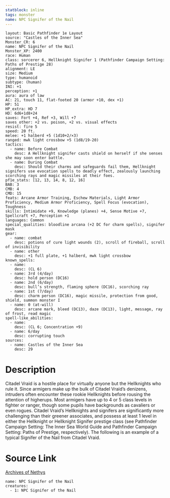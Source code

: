 ```yaml
---
statblock: inline
tags: monster
name: NPC Signifer of the Nail
---
```

```statblock
layout: Basic Pathfinder 1e Layout
source: "Castles of the Inner Sea"
Monster_CR: 6
name: NPC Signifer of the Nail
Monster_XP: 2400
race: Human
class: sorcerer 6, Hellknight Signifer 1 (Pathfinder Campaign Setting: Paths of Prestige 28)
alignment: LE
size: Medium
type: humanoid
subtype: (human)
INI: +1
perception: +1
aura: aura of law
AC: 21, touch 11, flat-footed 20 (armor +10, dex +1)
HP: 51
HP_extra: HD 7
HD: 6d6+1d8+24
saves: Fort +4, Ref +3, Will +7
saves_other: +2 vs. poison, +2 vs. visual effects
resist: fire 5
speed: 20 ft.
melee: +1 halberd +5 (1d10+2/×3)
ranged: mwk light crossbow +5 (1d8/19-20)
tactics:
  - name: Before Combat
    desc: A Hellknight signifer casts shield on herself if she senses she may soon enter battle.
  - name: During Combat
    desc: Should their charms and safeguards fail them, Hellknight signifers use evocation spells to deadly effect, zealously launching scorching rays and magic missiles at their foes.
pf1e_stats: [12, 13, 14, 8, 12, 16]
BAB: 3
CMB: 4
CMD: 15
feats: Arcane Armor Training, Eschew Materials, Light Armor Proficiency, Medium Armor Proficiency, Spell Focus (evocation), Toughness
skills: Intimidate +9, Knowledge (planes) +4, Sense Motive +7, Spellcraft +7, Perception +1
languages: Common
special_qualities: bloodline arcana (+2 DC for charm spells), signifer mask
gear:
  - name: combat
    desc: potions of cure light wounds (2), scroll of fireball, scroll of invisibility
  - name: other
    desc: +1 full plate, +1 halberd, mwk light crossbow
known_spells:
  - name:
    desc: (CL 6)
  - name: 3rd (4/day)
    desc: hold person (DC16)
  - name: 2nd (6/day)
    desc: bull’s strength, flaming sphere (DC16), scorching ray
  - name: 1st (7/day)
    desc: charm person (DC16), magic missile, protection from good, shield, summon monster I
  - name: 0 (at-will)
    desc: arcane mark, bleed (DC13), daze (DC13), light, message, ray of frost, read magic
spell-like_abilities:
  - name:
    desc: (CL 6; Concentration +9)
  - name: 6/day
    desc: corrupting touch
sources:
  - name: Castles of the Inner Sea
    desc: 29
```
# Description
Citadel Vraid is a hostile place for virtually anyone but the Hellknights who rule it. Since armigers make up the bulk of Citadel Vraid’s denizens, intruders often encounter these rookie Hellknights before rousing the attention of higherups. Most armigers have up to 4 or 5 class levels in fighter or ranger, though some pupils have backgrounds as cavaliers or even rogues. Citadel Vraid’s Hellknights and signifers are significantly more challenging than their greener associates, and possess at least 1 level in either the Hellknight or Hellknight Signifer prestige class (see Pathfinder Campaign Setting: The Inner Sea World Guide and Pathfinder Campaign Setting: Paths of Prestige, respectively). The following is an example of a typical Signifer of the Nail from Citadel Vraid.
# Source Link
[Archives of Nethys](https://aonprd.com/NPCDisplay.aspx?ItemName=Signifer%20of%20the%20Nail)
```encounter-table
name: NPC Signifer of the Nail
creatures:
  - 1: NPC Signifer of the Nail
```
